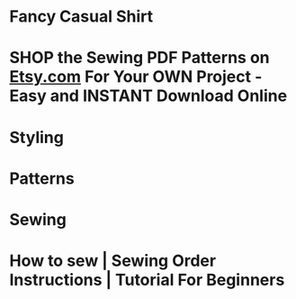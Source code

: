 # Fancy Casual Shirt

# SHOP the Sewing PDF Patterns on [Etsy.com](https://www.etsy.com/ca/listing/1231041182/fancy-casual-striped-shirt-front-back) For Your OWN Project - Easy and INSTANT Download Online

<picture src="Casual Shirt_01.jpg" alt="Casual Shirt_01"></picture>

# Styling

<picture src="Casual Shirt_02.jpg" alt="Casual Shirt_02"></picture>

<picture src="Casual Shirt_03.jpg" alt="Casual Shirt_03"></picture>

<picture src="Casual Shirt_04.jpg" alt="Casual Shirt_04"></picture>

# Patterns

<picture src="Casual Shirt_05.jpg" alt="Casual Shirt_05"></picture>

<picture src="Casual Shirt_06.png" alt="Casual Shirt_06"></picture>

# Sewing

<picture src="Casual Shirt_09.jpg" alt="Casual Shirt_09"></picture>

<picture src="Casual Shirt_07.jpg" alt="Casual Shirt_07"></picture>

<picture src="Casual Shirt_08.jpg" alt="Casual Shirt_08"></picture>

# How to sew | Sewing Order Instructions | Tutorial For Beginners

<youtube embedId="2Aijq-sUC_M"></youtube>

